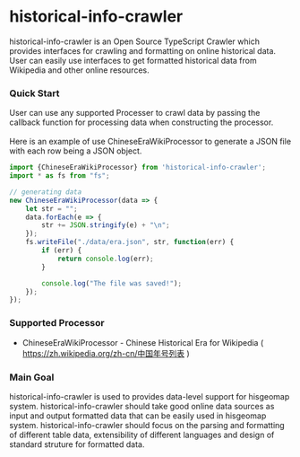 # historical-info-crawler

historical-info-crawler is an Open Source TypeScript Crawler which provides interfaces for crawling and formatting on online historical data. User can easily use interfaces to get formatted historical data from Wikipedia and other online resources.  

### Quick Start
User can use any supported Processer to crawl data by passing the callback function for processing data when constructing the processor.<br/><br/>
Here is an example of use ChineseEraWikiProcessor to generate a JSON file with each row being a JSON object.
```javascript
import {ChineseEraWikiProcessor} from 'historical-info-crawler';
import * as fs from "fs";

// generating data
new ChineseEraWikiProcessor(data => {
    let str = "";
    data.forEach(e => {
        str += JSON.stringify(e) + "\n";
    });
    fs.writeFile("./data/era.json", str, function(err) {
        if (err) {
            return console.log(err);
        }

        console.log("The file was saved!");
    });
});
```

### Supported Processor
- ChineseEraWikiProcessor - Chinese Historical Era for Wikipedia ( https://zh.wikipedia.org/zh-cn/中国年号列表 )

### Main Goal
historical-info-crawler is used to provides data-level support for hisgeomap system. historical-info-crawler should take good online data sources as input and output formatted data that can be easily used in hisgeomap system. historical-info-crawler should focus on the parsing and formatting of different table data, extensibility of different languages and design of standard struture for formatted data.
